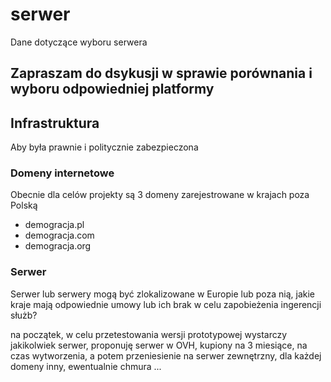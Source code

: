 # serwer
Dane dotyczące wyboru serwera


## Zapraszam do dsykusji w sprawie porównania i wyboru odpowiedniej platformy

## Infrastruktura

Aby była prawnie i politycznie zabezpieczona


### Domeny internetowe
Obecnie dla celów projekty są 3 domeny zarejestrowane w krajach poza Polską
+ demogracja.pl
+ demogracja.com
+ demogracja.org

### Serwer
Serwer lub serwery mogą być zlokalizowane w Europie lub poza nią, jakie kraje mają odpowiednie umowy lub ich brak w celu zapobieżenia ingerencji służb?

na początek, w celu przetestowania wersji prototypowej wystarczy jakikolwiek serwer, proponuję serwer w OVH, kupiony na 3 miesiące, na czas wytworzenia, a potem przeniesienie na serwer zewnętrzny, dla każdej domeny inny, ewentualnie chmura ...
